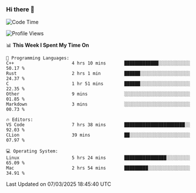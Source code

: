### Hi there 👋

<!--START_SECTION:waka-->
![Code Time](http://img.shields.io/badge/Code%20Time-974%20hrs%2027%20mins-blue)

![Profile Views](http://img.shields.io/badge/Profile%20Views-1-blue)

📊 **This Week I Spent My Time On** 

```text
💬 Programming Languages: 
C++                      4 hrs 10 mins       █████████████░░░░░░░░░░░░   50.17 % 
Rust                     2 hrs 1 min         ██████░░░░░░░░░░░░░░░░░░░   24.37 % 
C                        1 hr 51 mins        ██████░░░░░░░░░░░░░░░░░░░   22.35 % 
Other                    9 mins              ░░░░░░░░░░░░░░░░░░░░░░░░░   01.85 % 
Markdown                 3 mins              ░░░░░░░░░░░░░░░░░░░░░░░░░   00.73 % 

🔥 Editors: 
VS Code                  7 hrs 38 mins       ███████████████████████░░   92.03 % 
CLion                    39 mins             ██░░░░░░░░░░░░░░░░░░░░░░░   07.97 % 

💻 Operating System: 
Linux                    5 hrs 24 mins       ████████████████░░░░░░░░░   65.09 % 
Mac                      2 hrs 54 mins       █████████░░░░░░░░░░░░░░░░   34.91 % 
```


 Last Updated on 07/03/2025 18:45:40 UTC
<!--END_SECTION:waka-->

<!--
**JackeyHua-SJTU/JackeyHua-SJTU** is a ✨ _special_ ✨ repository because its `README.md` (this file) appears on your GitHub profile.

Here are some ideas to get you started:

- 🔭 I’m currently working on ...
- 🌱 I’m currently learning ...
- 👯 I’m looking to collaborate on ...
- 🤔 I’m looking for help with ...
- 💬 Ask me about ...
- 📫 How to reach me: ...
- 😄 Pronouns: ...
- ⚡ Fun fact: ...
-->
